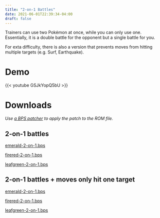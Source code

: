 ```yaml
---
title: "2-on-1 Battles"
date: 2021-06-01T22:39:34-04:00
draft: false
---
```


Trainers can use two Pokémon at once, while you can only use one. Essentially, it is a double battle for the opponent but a single battle for you.

For exta difficulty, there is also a version that prevents moves from hitting multiple targets (e.g. Surf, Earthquake).

# Demo

{{< youtube GSJkYopQ5bU >}}

# Downloads

*Use [a BPS patcher](https://media.smwcentral.net/Alcaro/bps/) to apply the patch to the ROM file.*

## 2-on-1 battles

<p>
    <a href="/downloads/2-on-1/multi-target/emerald-2-on-1.bps" download>
    emerald-2-on-1.bps
    </a>
</p>

<p>
    <a href="/downloads/2-on-1/multi-target/firered-2-on-1.bps" download>
    firered-2-on-1.bps
    </a>
</p>

<p>
    <a href="/downloads/2-on-1/multi-target/leafgreen-2-on-1.bps" download>
    leafgreen-2-on-1.bps
    </a>
</p>

## 2-on-1 battles + moves only hit one target

<p>
    <a href="/downloads/2-on-1/one-target/emerald-2-on-1.bps" download>
    emerald-2-on-1.bps
    </a>
</p>

<p>
    <a href="/downloads/2-on-1/one-target/firered-2-on-1.bps" download>
    firered-2-on-1.bps
    </a>
</p>

<p>
    <a href="/downloads/2-on-1/one-target/leafgreen-2-on-1.bps" download>
    leafgreen-2-on-1.bps
    </a>
</p>
